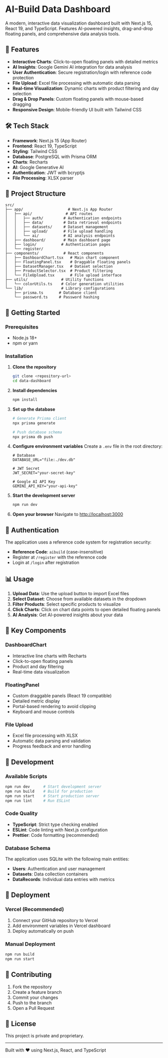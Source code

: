 # AI-Build Data Dashboard

A modern, interactive data visualization dashboard built with Next.js 15, React 19, and TypeScript. Features AI-powered insights, drag-and-drop floating panels, and comprehensive data analysis tools.

## 🚀 Features

- **Interactive Charts**: Click-to-open floating panels with detailed metrics
- **AI Insights**: Google Gemini AI integration for data analysis
- **User Authentication**: Secure registration/login with reference code protection
- **File Upload**: Excel file processing with automatic data parsing
- **Real-time Visualization**: Dynamic charts with product filtering and day selection
- **Drag & Drop Panels**: Custom floating panels with mouse-based dragging
- **Responsive Design**: Mobile-friendly UI built with Tailwind CSS

## 🛠️ Tech Stack

- **Framework**: Next.js 15 (App Router)
- **Frontend**: React 19, TypeScript
- **Styling**: Tailwind CSS
- **Database**: PostgreSQL with Prisma ORM
- **Charts**: Recharts
- **AI**: Google Generative AI
- **Authentication**: JWT with bcryptjs
- **File Processing**: XLSX parser

## 📁 Project Structure

```
src/
├── app/                    # Next.js App Router
│   ├── api/               # API routes
│   │   ├── auth/         # Authentication endpoints
│   │   ├── data/         # Data retrieval endpoints
│   │   ├── datasets/     # Dataset management
│   │   ├── upload/       # File upload handling
│   │   └── ai/           # AI analysis endpoints
│   ├── dashboard/        # Main dashboard page
│   ├── login/           # Authentication pages
│   └── register/
├── components/           # React components
│   ├── DashboardChart.tsx   # Main chart component
│   ├── FloatingPanel.tsx    # Draggable floating panels
│   ├── DatasetManager.tsx   # Dataset selection
│   ├── ProductSelector.tsx  # Product filtering
│   └── FileUpload.tsx       # File upload interface
├── utils/               # Utility functions
│   └── colorUtils.ts    # Color generation utilities
└── lib/                 # Library configurations
    ├── prisma.ts       # Database client
    └── password.ts     # Password hashing
```

## 🚀 Getting Started

### Prerequisites

- Node.js 18+
- npm or yarn

### Installation

1. **Clone the repository**

   ```bash
   git clone <repository-url>
   cd data-dashboard
   ```

2. **Install dependencies**

   ```bash
   npm install
   ```

3. **Set up the database**

   ```bash
   # Generate Prisma client
   npx prisma generate

   # Push database schema
   npx prisma db push
   ```

4. **Configure environment variables**
   Create a `.env` file in the root directory:

   ```env
   # Database
   DATABASE_URL="file:./dev.db"

   # JWT Secret
   JWT_SECRET="your-secret-key"

   # Google AI API Key
   GEMINI_API_KEY="your-api-key"
   ```

5. **Start the development server**

   ```bash
   npm run dev
   ```

6. **Open your browser**
   Navigate to [http://localhost:3000](http://localhost:3000)

## 🔐 Authentication

The application uses a reference code system for registration security:

- **Reference Code**: `aibuild` (case-insensitive)
- Register at `/register` with the reference code
- Login at `/login` after registration

## 📊 Usage

1. **Upload Data**: Use the upload button to import Excel files
2. **Select Dataset**: Choose from available datasets in the dropdown
3. **Filter Products**: Select specific products to visualize
4. **Click Charts**: Click on chart data points to open detailed floating panels
5. **AI Analysis**: Get AI-powered insights about your data

## 🎨 Key Components

### DashboardChart

- Interactive line charts with Recharts
- Click-to-open floating panels
- Product and day filtering
- Real-time data visualization

### FloatingPanel

- Custom draggable panels (React 19 compatible)
- Detailed metric display
- Portal-based rendering to avoid clipping
- Keyboard and mouse controls

### File Upload

- Excel file processing with XLSX
- Automatic data parsing and validation
- Progress feedback and error handling

## 🔧 Development

### Available Scripts

```bash
npm run dev      # Start development server
npm run build    # Build for production
npm run start    # Start production server
npm run lint     # Run ESLint
```

### Code Quality

- **TypeScript**: Strict type checking enabled
- **ESLint**: Code linting with Next.js configuration
- **Prettier**: Code formatting (recommended)

### Database Schema

The application uses SQLite with the following main entities:

- **Users**: Authentication and user management
- **Datasets**: Data collection containers
- **DataRecords**: Individual data entries with metrics

## 🚀 Deployment

### Vercel (Recommended)

1. Connect your GitHub repository to Vercel
2. Add environment variables in Vercel dashboard
3. Deploy automatically on push

### Manual Deployment

```bash
npm run build
npm run start
```

## 🤝 Contributing

1. Fork the repository
2. Create a feature branch
3. Commit your changes
4. Push to the branch
5. Open a Pull Request

## 📝 License

This project is private and proprietary.



---

Built with ❤️ using Next.js, React, and TypeScript
